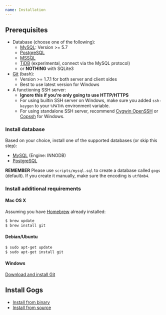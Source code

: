 ```yaml
---
name: Installation
---
```


## Prerequisites

- Database (choose one of the following):
    - [MySQL](http://dev.mysql.com): Version >= 5.7
    - [PostgreSQL](http://www.postgresql.org/)
    - [MSSQL](https://en.wikipedia.org/wiki/Microsoft_SQL_Server)
    - [TiDB](https://github.com/pingcap/tidb) (experimental, connect via the MySQL protocol)
    - or **NOTHING** with SQLite3
- [Git](http://git-scm.com/) (bash):
    - Version >= 1.7.1 for both server and client sides
    - Best to use latest version for Windows
- A functioning SSH server:
    - **Ignore this if you're only going to use HTTP/HTTPS**
    - For using builtin SSH server on Windows, make sure you added `ssh-keygen` to your `%PATH%` environment variable.
    - For using standalone SSH server, recommend [Cygwin OpenSSH](http://docs.oracle.com/cd/E24628_01/install.121/e22624/preinstall_req_cygwin_ssh.htm) or [Copssh](https://www.itefix.net/copssh) for Windows.

### Install database

Based on your choice, install one of the supported databases (or skip this step):

- [MySQL](http://dev.mysql.com/downloads/mysql/) (Engine: INNODB)
- [PostgreSQL](http://www.postgresql.org/download/)

**REMEMBER** Please use `scripts/mysql.sql` to create a database called `gogs` (default). If you create it manually, make sure the encoding is `utf8mb4`.

### Install additional requirements

#### Mac OS X

Assuming you have [Homebrew](http://brew.sh/) already installed:

```sh
$ brew update
$ brew install git
```

#### Debian/Ubuntu

```sh
$ sudo apt-get update
$ sudo apt-get install git
```

#### Windows

[Download and install Git](http://git-scm.com/downloads)

## Install Gogs

- [Install from binary](/docs/installation/install_from_binary)
- [Install from source](/docs/installation/install_from_source)
